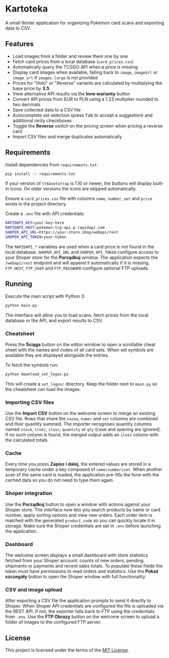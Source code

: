 # Kartoteka

A small tkinter application for organizing Pokémon card scans and exporting data to CSV.

## Features
- Load images from a folder and review them one by one
- Fetch card prices from a local database (`card_prices.csv`)
- Automatically query the TCGGO API when a price is missing
- Display card images when available, falling back to `image`,
  `imageUrl` or `image_url` if `images.large` is not provided
- Prices for "Holo" or "Reverse" variants are calculated by multiplying the
  base price by **3.5**
- View alternative API results via the **Inne warianty** button
- Convert API prices from EUR to PLN using a 1.23 multiplier rounded to two decimals
- Save collected data to a CSV file
- Autocomplete set selection (press <kbd>Tab</kbd> to accept a suggestion) and additional rarity checkboxes
- Toggle the **Reverse** switch on the pricing screen when pricing a reverse card
- Import CSV files and merge duplicates automatically

## Requirements
Install dependencies from `requirements.txt`:

```bash
pip install -r requirements.txt
```

If your version of `ttkbootstrap` is 1.10 or newer, the buttons will display
built-in icons. On older versions the icons are skipped automatically.

Ensure a `card_prices.csv` file with columns `name`, `number`, `set` and `price` exists in the project directory.

Create a `.env` file with API credentials:

```bash
RAPIDAPI_KEY=your-key-here
RAPIDAPI_HOST=pokemon-tcg-api.p.rapidapi.com
SHOPER_API_URL=https://your-store.shop/webapi/rest
SHOPER_API_TOKEN=your-token
```

The `RAPIDAPI_*` variables are used when a card price is not found in the local
database. `SHOPER_API_URL` and `SHOPER_API_TOKEN` configure access to your Shoper
store for the **Porządkuj** window. The application expects the `/webapi/rest`
endpoint and will append it automatically if it is missing.
`FTP_HOST`, `FTP_USER` and `FTP_PASSWORD` configure optional FTP uploads.


## Running
Execute the main script with Python 3:

```bash
python main.py
```

The interface will allow you to load scans, fetch prices from the local database
or the API, and export results to CSV.

### Cheatsheet
Press the **Ściąga** button on the editor window to open a scrollable cheat sheet
with the names and codes of all card sets. When set symbols are available they
are displayed alongside the entries.

To fetch the symbols run:

```bash
python download_set_logos.py
```

This will create a `set_logos/` directory. Keep the folder next to `main.py` so
the cheatsheet can load the images.

### Importing CSV files
Use the **Import CSV** button on the welcome screen to merge an existing CSV
file. Rows that share the `nazwa`, `numer` and `set` columns are combined and
their quantity summed. The importer recognises quantity columns named
`stock`, `ilość`, `ilosc`, `quantity` or `qty` (case and spacing are ignored).
If no such column is found, the merged output adds an `ilość` column with the
calculated totals.

### Cache
Every time you press **Zapisz i dalej**, the entered values are stored in a
temporary cache under a key composed of `name|number|set`. When another scan of
the same card is loaded, the application pre-fills the form with the cached
data so you do not need to type them again.

### Shoper integration
Use the **Porządkuj** button to open a window with actions against your Shoper
store. The interface now lets you search products by name or card number, apply
sorting options and view new orders. Each order item is matched with the
generated `product_code` so you can quickly locate it in storage. Make sure the
Shoper credentials are set in `.env` before launching the application.

### Dashboard
The welcome screen displays a small dashboard with store statistics fetched from
your Shoper account: counts of new orders, pending shipments or payments and
recent sales totals. To populate these fields the token must have permissions to
read orders and statistics. Use the **Pokaż szczegóły** button to open the Shoper
window with full functionality.

### CSV and image upload
After exporting a CSV file the application prompts to send it directly to Shoper.
When Shoper API credentials are configured the file is uploaded via the REST API.
If not, the exporter falls back to FTP using the credentials from `.env`.
Use the **FTP Obrazy** button on the welcome screen to upload a folder of images
to the configured FTP server.

## License
This project is licensed under the terms of the [MIT License](LICENSE).
